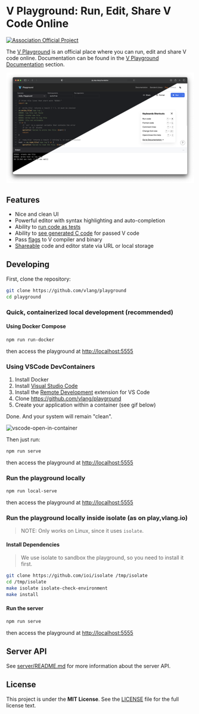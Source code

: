 # V Playground: Run, Edit, Share V Code Online

[![Association Official Project][AssociationOfficialBadge]][AssociationUrl]

The [V Playground](https://play.vlang.io) is an official place where you can run, edit and share V
code online.
Documentation can be found in the
[V Playground Documentation](https://docs.vosca.dev/tools/playground.html) section.

![](./docs/images/cover.png)

## Features

- Nice and clean UI
- Powerful editor with syntax highlighting and auto-completion
- Ability to [run code as tests](https://docs.vosca.dev/tools/playground.html#test)
- Ability
  to [see generated C code](https://docs.vosca.dev/tools/playground.html#show-generated-c-code)
  for passed V code
- Pass [flags](https://docs.vosca.dev/tools/playground.html#pass-arguments-to-compiler) to V
  compiler and binary
- [Shareable](https://docs.vosca.dev/tools/playground.html#share-code) code and editor state
  via URL or local storage

## Developing

First, clone the repository:

```bash
git clone https://github.com/vlang/playground
cd playground
```

### Quick, containerized local development (recommended)

#### Using Docker Compose

```bash
npm run run-docker
```

then access the playground at <http://localhost:5555>

### Using VSCode DevContainers

1. Install Docker
2. Install [Visual Studio Code](https://code.visualstudio.com/)
3. Install the
   [Remote Development](https://marketplace.visualstudio.com/items?itemName=ms-vscode-remote.vscode-remote-extensionpack)
   extension for VS Code
4. Clone <https://github.com/vlang/playground>
5. Create your application within a container (see gif below)

Done.
And your system will remain "clean".

![vscode-open-in-container](https://user-images.githubusercontent.com/17727170/197407889-88fe33b0-8e95-47fe-b2db-598fd307140e.gif)

Then just run:

```sh
npm run serve
```

then access the playground at <http://localhost:5555>

### Run the playground locally

```bash
npm run local-serve
```

then access the playground at <http://localhost:5555>

### Run the playground locally inside isolate (as on play,vlang.io)

> NOTE: Only works on Linux, since it uses `isolate`.

#### Install Dependencies

> We use isolate to sandbox the playground, so you need to install it first.

```bash
git clone https://github.com/ioi/isolate /tmp/isolate
cd /tmp/isolate
make isolate isolate-check-environment
make install
```

#### Run the server

```bash
npm run serve
```

then access the playground at <http://localhost:5555>

## Server API

See [server/README.md](./server/README.md) for more information about the server API.

## License

This project is under the **MIT License**.
See the
[LICENSE](https://github.com/vlang-association/playground/blob/main/LICENSE)
file for the full license text.

[AssociationOfficialBadge]: https://vosca.dev/badge.svg

[AssociationUrl]: https://vosca.dev
